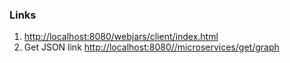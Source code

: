 ### Links

1. [http://localhost:8080/webjars/client/index.html](http://localhost:8080/webjars/client/index.html)
2. Get JSON link [http://localhost:8080//microservices/get/graph](http://localhost:8080//microservices/get/graph)